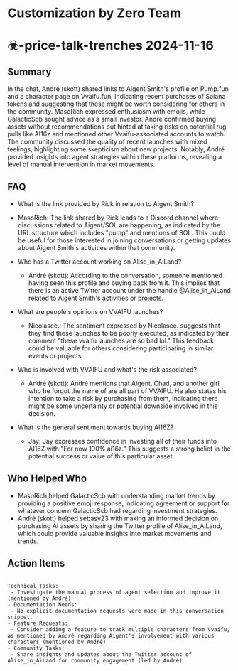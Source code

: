# Customization by Zero Team

# ☣-price-talk-trenches 2024-11-16

## Summary
 In the chat, André (skott) shared links to Aigent Smith's profile on Pump.fun and a character page on Vvaifu.fun, indicating recent purchases of Solana tokens and suggesting that these might be worth considering for others in the community. MasoRich expressed enthusiasm with emojis, while GalacticScb sought advice as a small investor. André confirmed buying assets without recommendations but hinted at taking risks on potential rug pulls like AI16z and mentioned other Vvaifu-associated accounts to watch. The community discussed the quality of recent launches with mixed feelings, highlighting some skepticism about new projects. Notably, André provided insights into agent strategies within these platforms, revealing a level of manual intervention in market movements.

## FAQ
 - What is the link provided by Rick in relation to Aigent Smith?
  - MasoRich: The link shared by Rick leads to a Discord channel where discussions related to Aigent/SOL are happening, as indicated by the URL structure which includes "pump" and mentions of SOL. This could be useful for those interested in joining conversations or getting updates about Aigent Smith's activities within that community.

- Who has a Twitter account working on Alise_in_AiLand?
  - André (skott): According to the conversation, someone mentioned having seen this profile and buying back from it. This implies that there is an active Twitter account under the handle @Alise_in_AiLand related to Aigent Smith's activities or projects.

- What are people's opinions on VVAIFU launches?
  - Nicolasce.: The sentiment expressed by Nicolasce. suggests that they find these launches to be poorly executed, as indicated by their comment "these vvaifu launches are so bad lol." This feedback could be valuable for others considering participating in similar events or projects.

- Who is involved with VVAIFU and what's the risk associated?
  - André (skott): André mentions that Aigent, Chad, and another girl who he forgot the name of are all part of VVAIFU. He also states his intention to take a risk by purchasing from them, indicating there might be some uncertainty or potential downside involved in this decision.

- What is the general sentiment towards buying AI16Z?
  - Jay: Jay expresses confidence in investing all of their funds into AI16Z with "For now 100% ai16z." This suggests a strong belief in the potential success or value of this particular asset.

## Who Helped Who
 - MasoRich helped GalacticScb with understanding market trends by providing a positive emoji response, indicating agreement or support for whatever concern GalacticScb had regarding investment strategies.
- André (skott) helped sebasv23 with making an informed decision on purchasing AI assets by sharing the Twitter profile of Alise_in_AiLand, which could provide valuable insights into market movements and trends.

## Action Items
 ```

Technical Tasks:
  - Investigate the manual process of agent selection and improve it (mentioned by André)
- Documentation Needs:
  - No explicit documentation requests were made in this conversation snippet.
- Feature Requests:
  - Consider adding a feature to track multiple characters from Vvaifu, as mentioned by André regarding Aigent's involvement with various characters (mentioned by André)
- Community Tasks:
  - Share insights and updates about the Twitter account of Alise_in_AiLand for community engagement (led by André)
```

